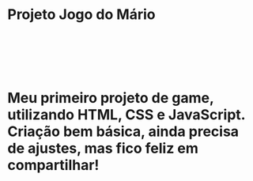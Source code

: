 <h1> Projeto Jogo do Mário<h1>
<br>
<br>
<p>Meu primeiro projeto de game, utilizando HTML, CSS e JavaScript. Criação bem básica, ainda precisa de ajustes, mas fico feliz em compartilhar!</p>
  <br>
  <br>
